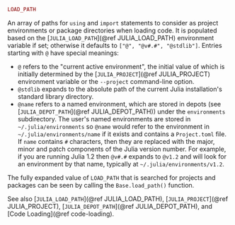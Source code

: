 ```julia
LOAD_PATH
```

An array of paths for `using` and `import` statements to consider as project environments or package directories when loading code. It is populated based on the [`JULIA_LOAD_PATH`](@ref JULIA_LOAD_PATH) environment variable if set; otherwise it defaults to `["@", "@v#.#", "@stdlib"]`. Entries starting with `@` have special meanings:

  * `@` refers to the "current active environment", the initial value of which is initially determined by the [`JULIA_PROJECT`](@ref JULIA_PROJECT) environment variable or the `--project` command-line option.
  * `@stdlib` expands to the absolute path of the current Julia installation's standard library directory.
  * `@name` refers to a named environment, which are stored in depots (see [`JULIA_DEPOT_PATH`](@ref JULIA_DEPOT_PATH)) under the `environments` subdirectory. The user's named environments are stored in `~/.julia/environments` so `@name` would refer to the environment in `~/.julia/environments/name` if it exists and contains a `Project.toml` file. If `name` contains `#` characters, then they are replaced with the major, minor and patch components of the Julia version number. For example, if you are running Julia 1.2 then `@v#.#` expands to `@v1.2` and will look for an environment by that name, typically at `~/.julia/environments/v1.2`.

The fully expanded value of `LOAD_PATH` that is searched for projects and packages can be seen by calling the `Base.load_path()` function.

See also [`JULIA_LOAD_PATH`](@ref JULIA_LOAD_PATH), [`JULIA_PROJECT`](@ref JULIA_PROJECT), [`JULIA_DEPOT_PATH`](@ref JULIA_DEPOT_PATH), and [Code Loading](@ref code-loading).
